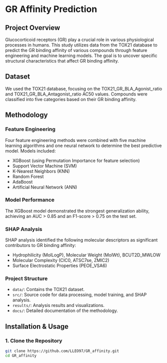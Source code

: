 # GR Affinity Prediction

## Project Overview
Glucocorticoid receptors (GR) play a crucial role in various physiological processes in humans. This study utilizes data from the TOX21 database to predict the GR binding affinity of various compounds through feature engineering and machine learning models. The goal is to uncover specific structural characteristics that affect GR binding affinity.

## Dataset
We used the TOX21 database, focusing on the TOX21_GR_BLA_Agonist_ratio and TOX21_GR_BLA_Antagonist_ratio AC50 values. Compounds were classified into five categories based on their GR binding affinity.

## Methodology
### Feature Engineering
Four feature engineering methods were combined with five machine learning algorithms and one neural network to determine the best predictive model. Models included:
- XGBoost (using Permutation Importance for feature selection)
- Support Vector Machine (SVM)
- K-Nearest Neighbors (KNN)
- Random Forest
- AdaBoost
- Artificial Neural Network (ANN)

### Model Performance
The XGBoost model demonstrated the strongest generalization ability, achieving an AUC > 0.85 and an F1-score > 0.75 on the test set.

### SHAP Analysis
SHAP analysis identified the following molecular descriptors as significant contributors to GR binding affinity:
- Hydrophilicity (MolLogP), Molecular Weight (MolWt), BCUT2D_MWLOW
- Molecular Complexity (CIC0, ATSC7se, ZMIC2)
- Surface Electrostatic Properties (PEOE_VSA6)

### Project Structure
- `data/`: Contains the TOX21 dataset.
- `src/`: Source code for data processing, model training, and SHAP analysis.
- `results/`: Analysis results and visualizations.
- `docs/`: Detailed documentation of the methodology.

## Installation & Usage
### 1. Clone the Repository
```bash
git clone https://github.com/LLEO97/GR_affinity.git
cd GR_affinity
